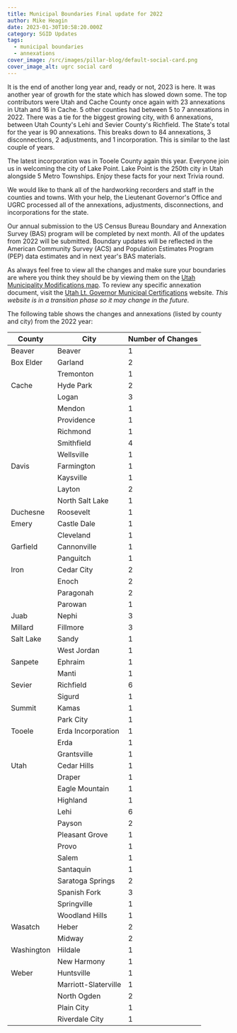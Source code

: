 ```yaml
---
title: Municipal Boundaries Final update for 2022
author: Mike Heagin
date: 2023-01-30T10:58:20.000Z
category: SGID Updates
tags:
  - municipal boundaries
  - annexations
cover_image: /src/images/pillar-blog/default-social-card.png
cover_image_alt: ugrc social card
---
```


It is the end of another long year and, ready or not, 2023 is here. It was another year of growth for the state which has slowed down some. The top contributors were Utah and Cache County once again with 23 annexations in Utah and 16 in Cache. 5 other counties had between 5 to 7 annexations in 2022. There was a tie for the biggest growing city, with 6 annexations, between Utah County's Lehi and Sevier County's Richfield. The State's total for the year is 90 annexations. This breaks down to 84 annexations, 3 disconnections, 2 adjustments, and 1 incorporation. This is similar to the last couple of years.

The latest incorporation was in Tooele County again this year. Everyone join us in welcoming the city of Lake Point. Lake Point is the 250th city in Utah alongside 5 Metro Townships. Enjoy these facts for your next Trivia round.

We would like to thank all of the hardworking recorders and staff in the counties and towns. With your help, the Lieutenant Governor's Office and UGRC processed all of the annexations, adjustments, disconnections, and incorporations for the state.

Our annual submission to the US Census Bureau Boundary and Annexation Survey (BAS) program will be completed by next month. All of the updates from 2022 will be submitted. Boundary updates will be reflected in the American Community Survey (ACS) and Population Estimates Program (PEP) data estimates and in next year's BAS materials.

As always feel free to view all the changes and make sure your boundaries are where you think they should be by viewing them on the [Utah Municipality Modifications map](https://www.arcgis.com/home/webmap/viewer.html?webmap=c5ab7e0fcd514f1a9db6b8dad55bba63). To review any specific annexation document, visit the [Utah Lt. Governor Municipal Certifications](https://demosite.utah.gov/gov-entity/boundary-certifications-by-year/) website. _This website is in a transition phase so it may change in the future_.

The following table shows the changes and annexations (listed by county and city) from the 2022 year:

| County     | City                 | Number of Changes |
| ---------- | -------------------- | ----------------- |
| Beaver     | Beaver               | 1                 |
| Box Elder  | Garland              | 2                 |
|            | Tremonton            | 1                 |
| Cache      | Hyde Park            | 2                 |
|            | Logan                | 3                 |
|            | Mendon               | 1                 |
|            | Providence           | 1                 |
|            | Richmond             | 1                 |
|            | Smithfield           | 4                 |
|            | Wellsville           | 1                 |
| Davis      | Farmington           | 1                 |
|            | Kaysville            | 1                 |
|            | Layton               | 2                 |
|            | North Salt Lake      | 1                 |
| Duchesne   | Roosevelt            | 1                 |
| Emery      | Castle Dale          | 1                 |
|            | Cleveland            | 1                 |
| Garfield   | Cannonville          | 1                 |
|            | Panguitch            | 1                 |
| Iron       | Cedar City           | 2                 |
|            | Enoch                | 2                 |
|            | Paragonah            | 2                 |
|            | Parowan              | 1                 |
| Juab       | Nephi                | 3                 |
| Millard    | Fillmore             | 3                 |
| Salt Lake  | Sandy                | 1                 |
|            | West Jordan          | 1                 |
| Sanpete    | Ephraim              | 1                 |
|            | Manti                | 1                 |
| Sevier     | Richfield            | 6                 |
|            | Sigurd               | 1                 |
| Summit     | Kamas                | 1                 |
|            | Park City            | 1                 |
| Tooele     | Erda Incorporation   | 1                 |
|            | Erda                 | 1                 |
|            | Grantsville          | 1                 |
| Utah       | Cedar Hills          | 1                 |
|            | Draper               | 1                 |
|            | Eagle Mountain       | 1                 |
|            | Highland             | 1                 |
|            | Lehi                 | 6                 |
|            | Payson               | 2                 |
|            | Pleasant Grove       | 1                 |
|            | Provo                | 1                 |
|            | Salem                | 1                 |
|            | Santaquin            | 1                 |
|            | Saratoga Springs     | 2                 |
|            | Spanish Fork         | 3                 |
|            | Springville          | 1                 |
|            | Woodland Hills       | 1                 |
| Wasatch    | Heber                | 2                 |
|            | Midway               | 2                 |
| Washington | Hildale              | 1                 |
|            | New Harmony          | 1                 |
| Weber      | Huntsville           | 1                 |
|            | Marriott-Slaterville | 1                 |
|            | North Ogden          | 2                 |
|            | Plain City           | 1                 |
|            | Riverdale City       | 1                 |
